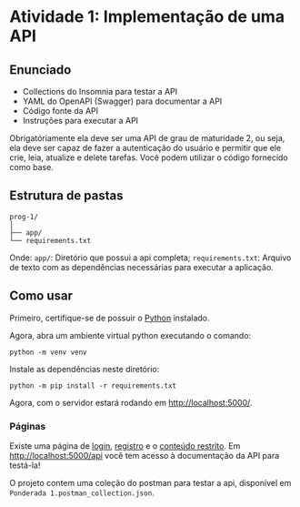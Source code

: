 # Atividade 1: Implementação de uma API 

## Enunciado

- Collections do Insomnia para testar a API
- YAML do OpenAPI (Swagger) para documentar a API
- Código fonte da API
- Instruções para executar a API

Obrigatóriamente ela deve ser uma API de grau de maturidade 2, ou seja, ela deve ser capaz de fazer a autenticação do usuário e permitir que ele crie, leia, atualize e delete tarefas. Você podem utilizar o código fornecido como base.

## Estrutura de pastas
<pre><code>prog-1/
│
├── app/
└── requirements.txt</code></pre>

Onde:
```app/```: Diretório que possui a api completa;
```requirements.txt```: Arquivo de texto com as dependências necessárias para executar a aplicação.

## Como usar
Primeiro, certifique-se de possuir o [Python](https://www.python.org/) instalado.

Agora, abra um ambiente virtual python executando o comando:
<pre><code>python -m venv venv</code></pre>

Instale as dependências neste diretório:
<pre><code>python -m pip install -r requirements.txt</code></pre>

Agora, com o servidor estará rodando em [http://localhost:5000/](http://localhost:5000/).

### Páginas
Existe uma página de [login](http://localhost:5000/login), [registro](http://localhost:5000/register) e o [conteúdo restrito](http://localhost:5000/content).
Em [http://localhost:5000/api](http://localhost:5000/api) você tem acesso à documentação da API para testá-la!

O projeto contem uma coleção do postman para testar a api, disponível em ``Ponderada 1.postman_collection.json``.